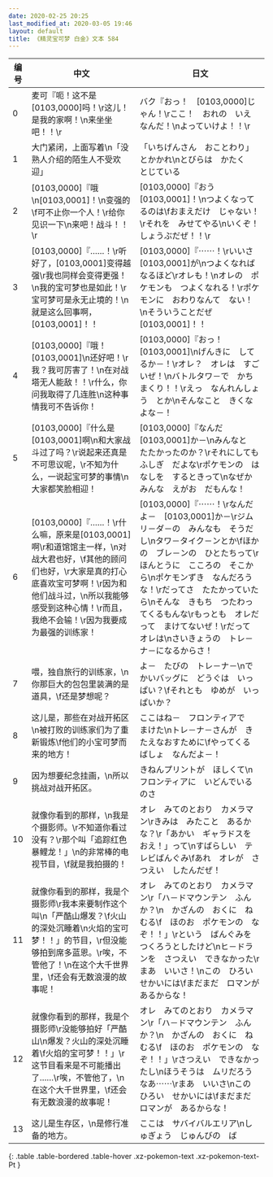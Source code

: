 ```yaml
---
date: 2020-02-25 20:25
last_modified_at: 2020-03-05 19:46
layout: default
title: 《精灵宝可梦 白金》文本 584
---
```

| 编号 | 中文 | 日文 |
| ---- | ---- | ---- |
| 0 | 麦可『呃！这不是[0103,0000]吗！\r这儿！是我的家啊！\n来坐坐吧！！\r | バク『おっ！　[0103,0000]じゃん！\rここ！　おれの　いえ　なんだ！\nよっていけよ！！\r |
| 1 | 大门紧闭，上面写着\n「没熟人介绍的陌生人不受欢迎」 | 「いちげんさん　おことわり」とかかれ\nとびらは　かたく　とじている |
| 2 | [0103,0000]『哦\n[0103,0001]！\n变强的\f可不止你一个人！\r给你见识一下\n来吧！战斗！！\r | [0103,0000]『おう　[0103,0001]！\nつよくなってるのは\fおまえだけ　じゃない！\rそれを　みせてやる\nいくぞ！　しょうぶだぜ！！\r |
| 3 | [0103,0000]『……！\r听好了，[0103,0001]变得越强\r我也同样会变得更强！\n我的宝可梦也是如此！\r宝可梦可是永无止境的！\n就是这么回事啊，[0103,0001]！！ | [0103,0000]『⋯⋯！\rいいさ　[0103,0001]が\nつよくなれば　なるほど\rオレも！\nオレの　ポケモンも　つよくなれる！\rポケモンに　おわりなんて　ない！\nそういうことだぜ　[0103,0001]！！ |
| 4 | [0103,0000]『哦！[0103,0001]\n还好吧！\r我？我可厉害了！\n在对战塔无人能敌！！\r什么，你问我取得了几连胜\n这种事情我可不告诉你！ | [0103,0000]『おっ！　[0103,0001]\nげんきに　してるか－！\rオレ？　オレは　すごいぜ！\nバトルタワ－で　かちまくり！！\rえっ　なんれんしょう　とか\nそんなこと　きくなよな－！ |
| 5 | [0103,0000]『什么是[0103,0001]啊\n和大家战斗过了吗？\r说起来还真是不可思议呢，\r不知为什么，一说起宝可梦的事情\n大家都笑脸相迎！ | [0103,0000]『なんだ　[0103,0001]か－\nみんなと　たたかったのか？\rそれにしても　ふしぎ　だよな\rポケモンの　はなしを　するときって\nなぜか　みんな　えがお　だもんな！ |
| 6 | [0103,0000]『……！\r什么嘛，原来是[0103,0001]啊\r和道馆馆主一样，\n对战大君也好，\f其他的顾问们也好，\r大家是真的打心底喜欢宝可梦啊！\r因为和他们战斗过，\n所以我能够感受到这种心情！\r而且，我绝不会输！\r因为我要成为最强的训练家！ | [0103,0000]『⋯⋯！\rなんだよ－　[0103,0001]か－\rジムリ－ダ－の　みんなも　そうだし\nタワ－タイク－ンとか\fほかの　ブレ－ンの　ひとたちって\rほんとうに　こころの　そこから\nポケモンずき　なんだろうな！\rだってさ　たたかっていたら\nそんな　きもち　つたわってくるもんな\rもっとも　オレだって　まけてないぜ！\rだって　オレは\nさいきょうの　トレ－ナ－になるからさ！ |
| 7 | 喂，独自旅行的训练家，\n你那巨大的包包里装满的是道具，\f还是梦想呢？ | よ－　たびの　トレ－ナ－\nでかいバッグに　どうぐは　いっぱい？\fそれとも　ゆめが　いっぱいか？ |
| 8 | 这儿是，那些在对战开拓区\n被打败的训练家们为了重新锻炼\f他们的小宝可梦而来的地方！ | ここはね－　フロンティアで　まけた\nトレ－ナ－さんが　きたえなおすために\fやってくる　ばしょ　なんだよ－！ |
| 9 | 因为想要纪念挂画，\n所以挑战对战开拓区。 | きねんプリントが　ほしくて\nフロンティアに　いどんでいるのさ |
| 10 | 就像你看到的那样，\n我是个摄影师。\r不知道你看过没有？\r那个叫「追踪红色暴鲤龙！」\n的非常棒的电视节目，\f就是我拍摄的！ | オレ　みてのとおり　カメラマン\rきみは　みたこと　あるかな？\r「あかい　ギャラドスを　おえ！」って\nすばらしい　テレビばんぐみ\fあれ　オレが　さつえい　したんだぜ！ |
| 11 | 就像你看到的那样，我是个摄影师\r我本来要制作这个叫\n「严酷山爆发？\f火山的深处沉睡着\n火焰的宝可梦！！」的节目，\r但没能够拍到席多蓝恩。\r唉，不管他了！\n在这个大千世界里，\f还会有无数浪漫的故事呢！ | オレ　みてのとおり　カメラマン\r「ハ－ドマウンテン　ふんか？\n　かざんの　おくに　ねむる\f　ほのお　ポケモンの　なぞ！！」\rという　ばんぐみを　つくろうとしたけど\nヒ－ドランを　さつえい　できなかった\rまあ　いいさ！\nこの　ひろい　せかいには\fまだまだ　ロマンが　あるからな！ |
| 12 | 就像你看到的那样，我是个摄影师\r没能够拍好「严酷山\n爆发？火山的深处沉睡着\f火焰的宝可梦！！」\r这节目看来是不可能播出了……\r唉，不管他了，\n在这个大千世界里，\f还会有无数浪漫的故事呢！ | オレ　みてのとおり　カメラマン\r「ハ－ドマウンテン　ふんか？\n　かざんの　おくに　ねむる\f　ほのお　ポケモンの　なぞ！！」\rさつえい　できなかったし\nほうそうは　ムリだろうなあ⋯⋯\rまあ　いいさ\nこの　ひろい　せかいには\fまだまだ　ロマンが　あるからな！ |
| 13 | 这儿是生存区，\n是修行准备的地方。 | ここは　サバイバルエリア\nしゅぎょう　じゅんびの　ば |
{: .table .table-bordered .table-hover .xz-pokemon-text .xz-pokemon-text-Pt }